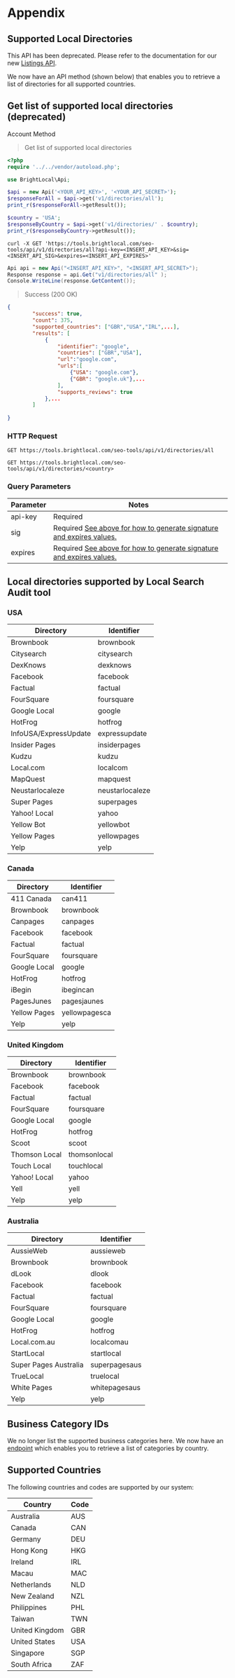 # Appendix

## Supported Local Directories

<aside class="notice">
    This API has been deprecated. Please refer to the documentation for our new <a href="https://developer.brightlocal.com/docs/data-apis/8owbgtne72ygc-listings-api">Listings API</a>.
</aside>

We now have an API method (shown below) that enables you to retrieve a list of directories for all supported countries.

## Get list of supported local directories (deprecated)

<span class="label label-info">Account Method</span>

> Get list of supported local directories

```php
<?php
require '../../vendor/autoload.php';

use BrightLocal\Api;

$api = new Api('<YOUR_API_KEY>', '<YOUR_API_SECRET>');
$responseForAll = $api->get('v1/directories/all');
print_r($responseForAll->getResult());

$country = 'USA';
$responseByCountry = $api->get('v1/directories/' . $country);
print_r($responseByCountry->getResult());
```

```shell
curl -X GET 'https://tools.brightlocal.com/seo-tools/api/v1/directories/all?api-key=<INSERT_API_KEY>&sig=<INSERT_API_SIG>&expires=<INSERT_API_EXPIRES>'
```

```csharp
Api api = new Api("<INSERT_API_KEY>", "<INSERT_API_SECRET>");
Response response = api.Get("v1/directories/all" );
Console.WriteLine(response.GetContent());
```

> Success (200 OK)

```json
{
		"success": true,
        "count": 375,
        "supported_countries": ["GBR","USA","IRL",...],
        "results": [
	       	{
		        "identifier": "google",
		        "countries": ["GBR","USA"],
		        "url":"google.com",
		        "urls":[
			        {"USA": "google.com"},
			        {"GBR": "google.uk"},...
		        ],
		        "supports_reviews": true
			},...	        
        ]
    
}
```

### HTTP Request

`GET https://tools.brightlocal.com/seo-tools/api/v1/directories/all`

`GET https://tools.brightlocal.com/seo-tools/api/v1/directories/<country>`

### Query Parameters

| Parameter | Notes                                                                                                                             |
|-----------|-----------------------------------------------------------------------------------------------------------------------------------|
| api-key   | <span class="label label-required">Required</span>	                                                                               |
| sig       | <span class="label label-required">Required</span> [See above for how to generate signature and expires values.](#authentication) |
| expires   | <span class="label label-required">Required</span> [See above for how to generate signature and expires values.](#authentication) |

## Local directories supported by Local Search Audit tool

### USA

| Directory             | Identifier      |
|-----------------------|-----------------|
| Brownbook             | brownbook       |
| Citysearch            | citysearch      |
| DexKnows              | dexknows        |
| Facebook              | facebook        |
| Factual               | factual         |
| FourSquare            | foursquare      |
| Google Local          | google          |
| HotFrog               | hotfrog         |
| InfoUSA/ExpressUpdate | expressupdate   |
| Insider Pages         | insiderpages    |
| Kudzu                 | kudzu           |
| Local.com             | localcom        |
| MapQuest              | mapquest        |
| Neustarlocaleze       | neustarlocaleze |
| Super Pages           | superpages      |
| Yahoo! Local          | yahoo           |
| Yellow Bot            | yellowbot       |
| Yellow Pages          | yellowpages     |
| Yelp                  | yelp            |


### Canada

| Directory    | Identifier    |
|--------------|---------------|
| 411 Canada   | can411        |
| Brownbook    | brownbook     |
| Canpages     | canpages      |
| Facebook     | facebook      |
| Factual      | factual       |
| FourSquare   | foursquare    |
| Google Local | google        |
| HotFrog      | hotfrog       |
| iBegin       | ibegincan     |
| PagesJunes   | pagesjaunes   |
| Yellow Pages | yellowpagesca |
| Yelp         | yelp          |


### United Kingdom

| Directory     | Identifier   |
|---------------|--------------|
| Brownbook     | brownbook    |
| Facebook      | facebook     |
| Factual       | factual      |
| FourSquare    | foursquare   |
| Google Local  | google       |
| HotFrog       | hotfrog      |
| Scoot         | scoot        |
| Thomson Local | thomsonlocal |
| Touch Local   | touchlocal   |
| Yahoo! Local  | yahoo        |
| Yell          | yell         |
| Yelp          | yelp         |


### Australia

| Directory             | Identifier    |
|-----------------------|---------------|
| AussieWeb             | aussieweb     |
| Brownbook             | brownbook     |
| dLook                 | dlook         |
| Facebook              | facebook      |
| Factual               | factual       |
| FourSquare            | foursquare    |
| Google Local          | google        |
| HotFrog               | hotfrog       |
| Local.com.au          | localcomau    |
| StartLocal            | startlocal    |
| Super Pages Australia | superpagesaus |
| TrueLocal             | truelocal     |
| White Pages           | whitepagesaus |
| Yelp                  | yelp          |


## Business Category IDs

We no longer list the supported business categories here. We now have an [endpoint](#business-categories) which enables you to retrieve a list of categories by country.

## Supported Countries

The following countries and codes are supported by our system:

| Country        | Code |
|----------------|------|
| Australia      | AUS  |
| Canada         | CAN  |
| Germany        | DEU  |
| Hong Kong      | HKG  |
| Ireland        | IRL  |
| Macau          | MAC  |
| Netherlands    | NLD  |
| New Zealand    | NZL  |
| Philippines    | PHL  |
| Taiwan         | TWN  |
| United Kingdom | GBR  |
| United States  | USA  |
| Singapore      | SGP  |
| South Africa   | ZAF  |
